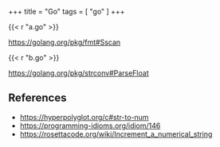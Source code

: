 +++
title = "Go"
tags = [ "go" ]
+++

{{< r "a.go" >}}

<https://golang.org/pkg/fmt#Sscan>

{{< r "b.go" >}}

<https://golang.org/pkg/strconv#ParseFloat>

## References

- <https://hyperpolyglot.org/c#str-to-num>
- <https://programming-idioms.org/idiom/146>
- <https://rosettacode.org/wiki/Increment_a_numerical_string>
